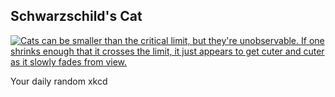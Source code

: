 ## Schwarzschild's Cat
[![Cats can be smaller than the critical limit, but they're unobservable. If one shrinks enough that it crosses the limit, it just appears to get cuter and cuter as it slowly fades from view.](https://imgs.xkcd.com/comics/schwarzschilds_cat.png)](https://xkcd.com/2088/ "Cats can be smaller than the critical limit, but they're unobservable. If one shrinks enough that it crosses the limit, it just appears to get cuter and cuter as it slowly fades from view.")

Your daily random xkcd
